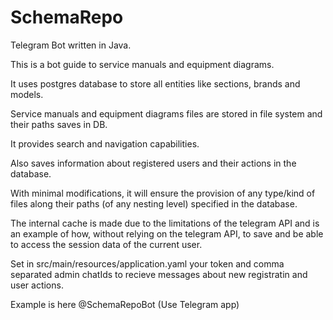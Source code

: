 # SchemaRepo
Telegram Bot written in Java.

This is a bot guide to service manuals and equipment diagrams.

It uses postgres database to store all entities like sections, brands and models.

Service manuals and equipment diagrams files are stored in file system and their paths saves in DB.

It provides search and navigation capabilities.

Also saves information about registered users and their actions in the database.

With minimal modifications, it will ensure the provision of any type/kind of files along their paths (of any nesting level) specified in the database.

The internal cache is made due to the limitations of the telegram API and is an example of how, without relying on the telegram API, to save and be able to access the session data of the current user.

Set in src/main/resources/application.yaml
your token and comma separated admin chatIds to recieve messages about new registratin and user actions.

Example is here @SchemaRepoBot (Use Telegram app)
